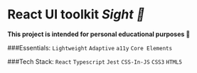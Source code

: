 # React UI toolkit *Sight 👀*

**This project is intended for personal educational purposes 🎯**

###Essentials:
`Lightweight` `Adaptive` `a11y` `Core Elements`

###Tech Stack:
 `React` `Typescript` `Jest` `CSS-In-JS` `CSS3` `HTML5`
